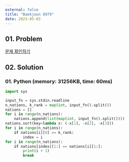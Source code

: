 ```yaml
---
external: false
title: "Baekjoon 8979"
date: 2023-05-02
---
```


## 01. Problem

[문제 확인하기](https://www.acmicpc.net/problem/8979)

## 02. Solution

### 01. Python (memory: 31256KB, time: 60ms)

```Python
import sys

input_fn = sys.stdin.readline
n_nations, k_rank = map(int, input_fn().split())
nations = []
for i in range(n_nations):
    nations.append(list(map(int, input_fn().split())))
nations.sort(key=lambda x: (-x[1], -x[2], -x[3]))
for i in range(n_nations):
    if nations[i][0] == k_rank:
        index = i
for i in range(n_nations):
    if nations[index][1:] == nations[i][1:]:
        print(i + 1)
        break
```
